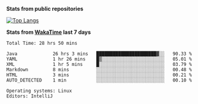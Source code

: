 **Stats from public repositories**  

[![Top Langs](https://github-readme-stats.vercel.app/api/top-langs/?username=hyoghurt&layout=compact&exclude_repo=multiserver,docker_compose&langs_count=6)](https://github.com/anuraghazra/github-readme-stats)

**Stats from [WakaTime](https://wakatime.com) last 7 days**  
<!--START_SECTION:waka-->

```text
Total Time: 28 hrs 50 mins

Java             26 hrs 3 mins   ██████████████████████▓░░   90.33 %
YAML             1 hr 26 mins    █▒░░░░░░░░░░░░░░░░░░░░░░░   05.01 %
XML              1 hr 5 mins     █░░░░░░░░░░░░░░░░░░░░░░░░   03.79 %
Markdown         8 mins          ░░░░░░░░░░░░░░░░░░░░░░░░░   00.48 %
HTML             3 mins          ░░░░░░░░░░░░░░░░░░░░░░░░░   00.21 %
AUTO_DETECTED    1 min           ░░░░░░░░░░░░░░░░░░░░░░░░░   00.10 %

Operating systems: Linux
Editors: IntelliJ
```

<!--END_SECTION:waka-->
